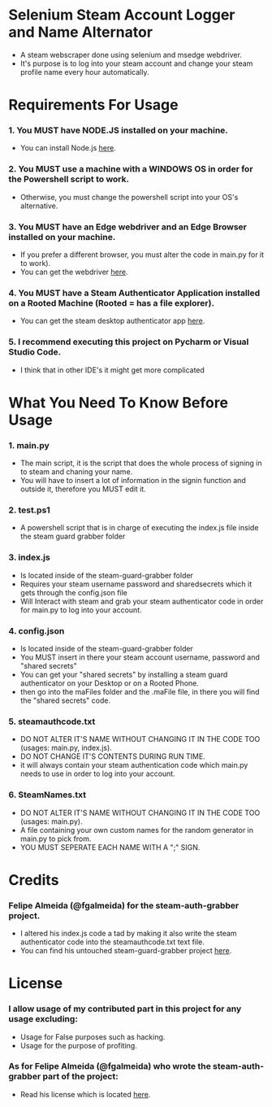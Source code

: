 # Selenium Steam Account Logger and Name Alternator
- A steam webscraper done using selenium and msedge webdriver. 
- It's purpose is to log into your steam account and change your steam profile name every hour automatically.
# Requirements For Usage
### 1. You MUST have NODE.JS installed on your machine.
- You can install Node.js [here](https://nodejs.org/en/download/).
### 2. You MUST use a machine with a WINDOWS OS in order for the Powershell script to work.
- Otherwise, you must change the powershell script into your OS's alternative.
### 3. You MUST have an Edge webdriver and an Edge Browser installed on your machine.
- If you prefer a different browser, you must alter the code in main.py for it to work).
- You can get the webdriver [here](https://developer.microsoft.com/en-us/microsoft-edge/tools/webdriver/).
### 4. You MUST have a Steam Authenticator Application installed on a Rooted Machine (Rooted = has a file explorer).
- You can get the steam desktop authenticator app [here](https://github.com/jessecar96/steamdesktopauthenticator).
### 5. I recommend executing this project on Pycharm or Visual Studio Code.
- I think that in other IDE's it might get more complicated
# What You Need To Know Before Usage
### 1. main.py
- The main script, it is the script that does the whole process of signing in to steam and chaning your name.
- You will have to insert a lot of information in the signin function and outside it, therefore you MUST edit it.
### 2. test.ps1
- A powershell script that is in charge of executing the index.js file inside the steam guard grabber folder
### 3. index.js
- Is located inside of the steam-guard-grabber folder
- Requires your steam username password and sharedsecrets which it gets through the config.json file
- Will Interact with steam and grab your steam authenticator code in order for main.py to log into your account.
### 4. config.json
- Is located inside of the steam-guard-grabber folder
- You MUST insert in there your steam account username, password and "shared secrets"
- You can get your "shared secrets" by installing a steam guard authenticator on your Desktop or on a Rooted Phone.
- then go into the maFiles folder and the .maFile file, in there you will find the "shared secrets" code.
### 5. steamauthcode.txt
- DO NOT ALTER IT'S NAME WITHOUT CHANGING IT IN THE CODE TOO (usages: main.py, index.js).
- DO NOT CHANGE IT'S CONTENTS DURING RUN TIME.
- it will always contain your steam authentication code which main.py needs to use in order to log into your account.
### 6. SteamNames.txt
- DO NOT ALTER IT'S NAME WITHOUT CHANGING IT IN THE CODE TOO (usages: main.py).
- A file containing your own custom names for the random generator in main.py to pick from.
- YOU MUST SEPERATE EACH NAME WITH A ";" SIGN.
# Credits
### Felipe Almeida (@fgalmeida) for the steam-auth-grabber project.
- I altered his index.js code a tad by making it also write the steam authenticator code into the steamauthcode.txt text file.
- You can find his untouched steam-guard-grabber project [here](https://github.com/fgalmeida/steam-guard-grabber).

# License
### I allow usage of my contributed part in this project for any usage excluding:
- Usage for False purposes such as hacking.
- Usage for the purpose of profiting.
### As for Felipe Almeida (@fgalmeida) who wrote the steam-auth-grabber part of the project:
- Read his license which is located [here](https://github.com/fgalmeida/steam-guard-grabber/blob/main/LICENSE).
